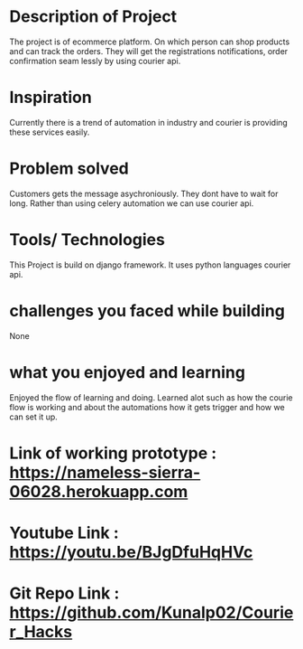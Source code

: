 # Description of Project
The project is of ecommerce platform. On which person can shop products and can track the orders. They will get the registrations notifications, order confirmation seam
lessly by using courier api.


# Inspiration 
Currently there is a trend of automation in industry and courier is providing these services easily.



# Problem solved 
Customers gets the message asychroniously. They dont have to wait for long. Rather than using celery automation we can use courier api.


# Tools/ Technologies 
This Project is build on django framework. It uses python languages courier api.


# challenges you faced while building
None



# what you enjoyed and learning
Enjoyed the flow of learning and doing. Learned alot such as how the courie flow is working and about the automations how it gets trigger and how we can set it up.


# Link of working prototype : https://nameless-sierra-06028.herokuapp.com

# Youtube Link : https://youtu.be/BJgDfuHqHVc

# Git Repo Link : https://github.com/Kunalp02/Courier_Hacks